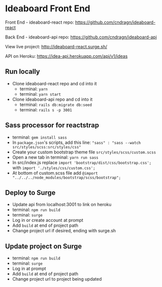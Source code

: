 # Ideaboard Front End

Front End - ideaboard-react repo: https://github.com/cndragn/ideaboard-react

Back End - ideaboard-api repo: https://github.com/cndragn/ideaboard-api

View live project: http://ideaboard-react.surge.sh/

API on Heroku: https://idea-api.herokuapp.com/api/v1/ideas

## Run locally
* Clone ideaboard-react repo and cd into it
    * terminal: `yarn`
    * terminal: `yarn start`
* Clone ideaboard-api repo and cd into it
    * terminal: `rails db:migrate db:seed`
    * terminal: `rails s -p 3001`

## Sass processor for reactstrap
* terminal: `gem install sass`
* In `package.json`'s scripts, add this line: `"sass" : "sass --watch src/styles/scss:src/styles/css"`
* Create your custom bootstrap theme file `src/styles/scss/custom.scss`
* Open a new tab in terminal: `yarn run sass`
* In src/index.js replace `import 'bootstrap/dist/css/bootstrap.css';` with `import './styles/css/custom.css';`
* At bottom of custom.scss file add `@import "../../../node_modules/bootstrap/scss/bootstrap";`
## Deploy to Surge
* Update api from localhost:3001 to link on heroku
* terminal: `npm run build`
* terminal: `surge`
* Log in or create account at prompt
* Add `build` at end of project path
* Change project url if desired, ending with surge.sh

## Update project on Surge
* terminal: `npm run build`
* terminal: `surge`
* Log in at prompt
* Add `build` at end of project path
* Change project url to project being updated
